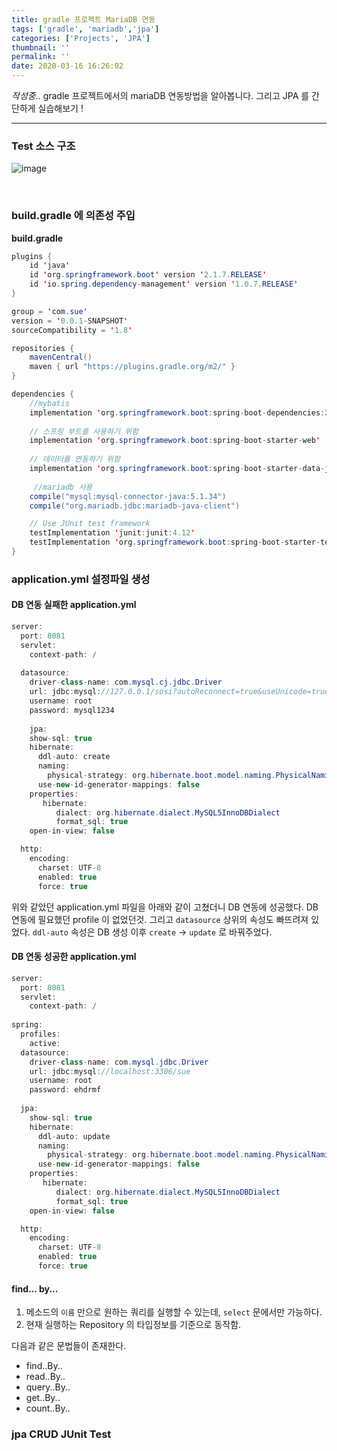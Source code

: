 ```yaml
---
title: gradle 프로젝트 MariaDB 연동
tags: ['gradle', 'mariadb','jpa']
categories: ['Projects', 'JPA']
thumbnail: ''
permalink: ''
date: 2020-03-16 16:26:02
---
```


_작성중.._
gradle 프로젝트에서의 mariaDB 연동방법을 알아봅니다.
그리고 JPA 를 간단하게 실습해보기 !
<!-- excerpt -->
<!-- toc -->

---

### Test 소스 구조

![image](https://user-images.githubusercontent.com/28856435/77139690-4efebc80-6aba-11ea-858e-ae959d58ea4a.png)

<br/>

### build.gradle 에 의존성 주입

__build.gradle__
```java
plugins {
    id 'java'
    id 'org.springframework.boot' version '2.1.7.RELEASE'
    id 'io.spring.dependency-management' version '1.0.7.RELEASE'
}

group = 'com.sue'
version = '0.0.1-SNAPSHOT'
sourceCompatibility = '1.8'

repositories {
    mavenCentral()
    maven { url "https://plugins.gradle.org/m2/" }
}

dependencies {
    //mybatis
    implementation 'org.springframework.boot:spring-boot-dependencies:2.0.5.RELEASE'
    
    // 스프링 부트를 사용하기 위함
    implementation 'org.springframework.boot:spring-boot-starter-web'
    
    // 데이터를 연동하기 위함
    implementation 'org.springframework.boot:spring-boot-starter-data-jpa'
    
	 //mariadb 사용
    compile("mysql:mysql-connector-java:5.1.34")
    compile("org.mariadb.jdbc:mariadb-java-client")

    // Use JUnit test framework
    testImplementation 'junit:junit:4.12'
    testImplementation 'org.springframework.boot:spring-boot-starter-test'
}

```


### application.yml 설정파일 생성

#### DB 연동 실패한 application.yml
```java
server:
  port: 8081
  servlet:
    context-path: /
      
  datasource:
    driver-class-name: com.mysql.cj.jdbc.Driver
    url: jdbc:mysql://127.0.0.1/sosi?autoReconnect=true&useUnicode=true&characterEncoding=utf8
    username: root
    password: mysql1234
    
    jpa:
    show-sql: true
    hibernate:
      ddl-auto: create
      naming:
        physical-strategy: org.hibernate.boot.model.naming.PhysicalNamingStrategyStandardImpl
      use-new-id-generator-mappings: false
    properties:
       hibernate:
          dialect: org.hibernate.dialect.MySQL5InnoDBDialect
          format_sql: true
    open-in-view: false

  http:
    encoding:
      charset: UTF-8
      enabled: true
      force: true
```

위와 같았던 application.yml 파일을 아래와 같이 고쳤더니 DB 연동에 성공했다.
DB 연동에 필요했던 profile 이 없었던것.
그리고 `datasource` 상위의 속성도 빠뜨려져 있었다.
`ddl-auto` 속성은 DB 생성 이후 `create` -> `update` 로 바꿔주었다.

#### DB 연동 성공한 application.yml
```java
server:
  port: 8081
  servlet:
    context-path: /
    
spring:
  profiles:
    active:       
  datasource:
    driver-class-name: com.mysql.jdbc.Driver
    url: jdbc:mysql://localhost:3306/sue
    username: root
    password: ehdrmf
    
  jpa:
    show-sql: true
    hibernate:
      ddl-auto: update
      naming:
        physical-strategy: org.hibernate.boot.model.naming.PhysicalNamingStrategyStandardImpl
      use-new-id-generator-mappings: false
    properties:
       hibernate:
          dialect: org.hibernate.dialect.MySQL5InnoDBDialect
          format_sql: true
    open-in-view: false

  http:
    encoding:
      charset: UTF-8
      enabled: true
      force: true
```






#### find... by...
1. 메소드의 `이름` 만으로 원하는 쿼리를 실행할 수 있는데, `select` 문에서만 가능하다.
2. 현재 실행하는 Repository 의 타입정보를 기준으로 동작함.

다음과 같은 문법들이 존재한다.
* find..By..
* read..By..
* query..By..
* get..By..
* count..By..


### jpa CRUD JUnit Test

